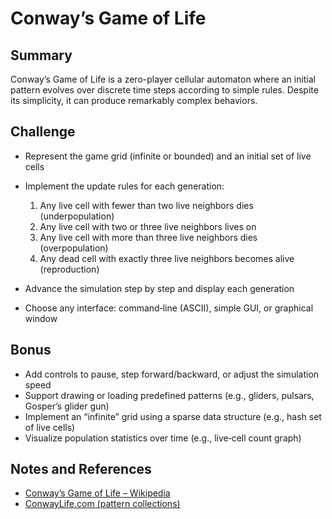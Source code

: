 ﻿# Conway’s Game of Life

## Summary

Conway’s Game of Life is a zero-player cellular automaton where an initial pattern evolves over 
discrete time steps according to simple rules. Despite its simplicity, it can produce remarkably 
complex behaviors.

## Challenge

- Represent the game grid (infinite or bounded) and an initial set of live cells
- Implement the update rules for each generation:

  1. Any live cell with fewer than two live neighbors dies (underpopulation)
  2. Any live cell with two or three live neighbors lives on
  3. Any live cell with more than three live neighbors dies (overpopulation)
  4. Any dead cell with exactly three live neighbors becomes alive (reproduction)

- Advance the simulation step by step and display each generation
- Choose any interface: command‑line (ASCII), simple GUI, or graphical window

## Bonus

- Add controls to pause, step forward/backward, or adjust the simulation speed
- Support drawing or loading predefined patterns (e.g., gliders, pulsars, Gosper’s glider gun)
- Implement an “infinite” grid using a sparse data structure (e.g., hash set of live cells)
- Visualize population statistics over time (e.g., live‑cell count graph)

## Notes and References

- [Conway’s Game of Life – Wikipedia](https://en.wikipedia.org/wiki/Conway%27s_Game_of_Life)
- [ConwayLife.com (pattern collections)](https://conwaylife.com/)
